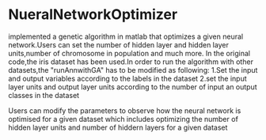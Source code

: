 # NueralNetworkOptimizer
implemented a genetic algorithm in matlab that optimizes a given neural network.Users can set the number of hidden layer and hidden layer units,number of chromosome in population and much more.
In the original code,the iris dataset has been used.In order to run the algorithm with other datasets,the "runAnnwithGA" has to be modified as following:
1.Set the input and output variables according to the labels in the dataset
2.set the input layer units and output layer units according to the number of input an output classes in the dataset

Users can modify the parameters to observe how the neural network is optimised for a given dataset which includes optimizing the number of hidden layer units and number of hiddern layers for a given dataset
